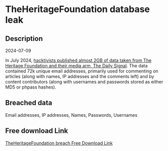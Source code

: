 # TheHeritageFoundation database leak

## Description

2024-07-09

In July 2024, <a href="https://cyberscoop.com/hackvists-release-two-gigabytes-of-heritage-foundation-data/" target="_blank" rel="noopener">hacktivists published almost 2GB of data taken from The Heritage Foundation and their media arm, The Daily Signal</a>. The data contained 72k unique email addresses, primarily used for commenting on articles (along with names, IP addresses and the comments left) and by content contributors (along with usernames and passwords stored as either MD5 or phpass hashes).

## Breached data

Email addresses, IP addresses, Names, Passwords, Usernames

## Free download Link

[TheHeritageFoundation breach Free Download Link](https://tinyurl.com/2b2k277t)